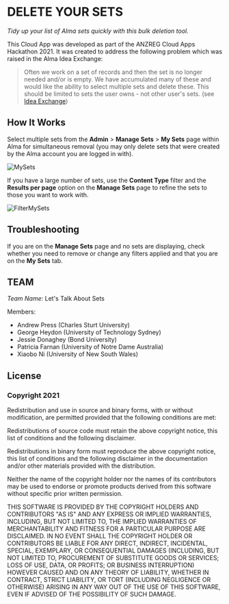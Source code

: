 <h1>DELETE YOUR SETS</h1>

*Tidy up your list of Alma sets quickly with this bulk deletion tool.*

This Cloud App was developed as part of the ANZREG Cloud Apps Hackathon 2021. It was created to address the following problem which was raised in the Alma Idea Exchange:

> Often we work on a set of records and then the set is no longer
> needed and/or is empty. We have accumulated many of these and
> would like the ability to select multiple sets and delete these. This
> should be limited to sets the user owns - not other user's sets.
> (see [Idea Exchange](https://ideas.exlibrisgroup.com/forums/308173-alma/suggestions/33505454-add-the-ability-to-delete-multiple-sets-from-the))

<h2>How It Works</h2>

Select multiple sets from the **Admin** > **Manage Sets** > **My Sets** page within Alma for simultaneous removal (you may only delete sets that were created by the Alma account you are logged in with).

![MySets](https://user-images.githubusercontent.com/80810015/112097689-6b589c00-8bdb-11eb-9ec5-27edbfcee20b.png)

If you have a large number of sets, use the **Content Type** filter and the **Results per page** option on the **Manage Sets** page to refine the sets to those you want to work with.

![FilterMySets](https://user-images.githubusercontent.com/41173288/112232624-9f3bcc00-8c84-11eb-94a4-87d02a761077.png)

<h2>Troubleshooting</h2>

If you are on the **Manage Sets** page and no sets are displaying, check whether you need to remove or change any filters applied and that you are on the **My Sets** tab.

<h2>TEAM</h2>

*Team Name:* Let's Talk About Sets

Members:
* Andrew Press (Charles Sturt University)
* George Heydon (University of Technology Sydney)
* Jessie Donaghey (Bond University)
* Patricia Farnan (University of Notre Dame Australia)
* Xiaobo Ni (University of New South Wales)

<h2>License</h2>

<h3>Copyright 2021</h3>

Redistribution and use in source and binary forms, with or without modification, are permitted provided that the following conditions are met:

Redistributions of source code must retain the above copyright notice, this list of conditions and the following disclaimer.

Redistributions in binary form must reproduce the above copyright notice, this list of conditions and the following disclaimer in the documentation and/or other materials provided with the distribution.

Neither the name of the copyright holder nor the names of its contributors may be used to endorse or promote products derived from this software without specific prior written permission.

THIS SOFTWARE IS PROVIDED BY THE COPYRIGHT HOLDERS AND CONTRIBUTORS "AS IS" AND ANY EXPRESS OR IMPLIED WARRANTIES, INCLUDING, BUT NOT LIMITED TO, THE IMPLIED WARRANTIES OF MERCHANTABILITY AND FITNESS FOR A PARTICULAR PURPOSE ARE DISCLAIMED. IN NO EVENT SHALL THE COPYRIGHT HOLDER OR CONTRIBUTORS BE LIABLE FOR ANY DIRECT, INDIRECT, INCIDENTAL, SPECIAL, EXEMPLARY, OR CONSEQUENTIAL DAMAGES (INCLUDING, BUT NOT LIMITED TO, PROCUREMENT OF SUBSTITUTE GOODS OR SERVICES; LOSS OF USE, DATA, OR PROFITS; OR BUSINESS INTERRUPTION) HOWEVER CAUSED AND ON ANY THEORY OF LIABILITY, WHETHER IN CONTRACT, STRICT LIABILITY, OR TORT (INCLUDING NEGLIGENCE OR OTHERWISE) ARISING IN ANY WAY OUT OF THE USE OF THIS SOFTWARE, EVEN IF ADVISED OF THE POSSIBILITY OF SUCH DAMAGE.
